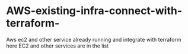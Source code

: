 # AWS-existing-infra-connect-with-terraform-
Aws ec2 and other service already running and integrate with terraform 
here EC2 and other services are in the list 
